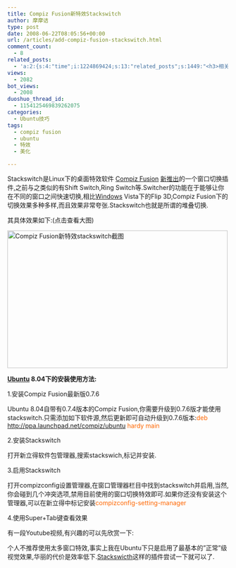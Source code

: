 ```yaml
---
title: Compiz Fusion新特效Stackswitch
author: 摩摩诘
type: post
date: 2008-06-22T08:05:56+00:00
url: /articles/add-compiz-fusion-stackswitch.html
comment_count:
  - 8
related_posts:
  - 'a:2:{s:4:"time";i:1224869424;s:13:"related_posts";s:1449:"<h3>相关日志</h3><ul class="related_post"><li><a href="http://www.digglife.cn/articles/install-compiz-fusion-and-trouble-shooting-part2-2.html" title="Ubuntu Compiz Fusion安装和常见问题解决 Part.2">Ubuntu Compiz Fusion安装和常见问题解决 Part.2</a></li><li><a href="http://www.digglife.cn/articles/install-compiz-fusion-and-trouble-shooting-part1-2.html" title="Ubuntu Compiz Fusion安装和常见问题解决 Part.1">Ubuntu Compiz Fusion安装和常见问题解决 Part.1</a></li><li><a href="http://www.digglife.cn/articles/vista-task-tips.html" title="给Window XP添加Vista风格的任务栏预览">给Window XP添加Vista风格的任务栏预览</a></li><li><a href="http://www.digglife.cn/articles/%e5%9c%a8linux%e4%b8%8b%e4%bd%bf%e7%94%a8beryl%e5%ae%9e%e7%8e%b0vista%e6%95%88%e6%9e%9c.html" title="ubuntu 6.10 edgy beryl安装日志">ubuntu 6.10 edgy beryl安装日志</a></li><li><a href="http://www.digglife.cn/articles/vista-theme-visual-style-download.html" title="7个漂亮的Vista主题(视觉样式)下载">7个漂亮的Vista主题(视觉样式)下载</a></li><li><a href="http://www.digglife.cn/articles/wallpaper-windows7.html" title="9枚Windows 7高清壁纸">9枚Windows 7高清壁纸</a></li><li><a href="http://www.digglife.cn/articles/ubuntu-windows-xp-vista-firefox-profile.html" title="Ubuntu,Windows Vista和XP共享Firefox配置文件">Ubuntu,Windows Vista和XP共享Firefox配置文件</a></li></ul>";}'
views:
  - 2082
bot_views:
  - 2008
duoshuo_thread_id:
  - 1154125469839262075
categories:
  - Ubuntu技巧
tags:
  - compiz fusion
  - ubuntu
  - 特效
  - 美化

---
```

Stackswitch是Linux下的桌面特效软件 <a title="compiz fusion相关日志" href="https://www.digglife.net/articles/tag/compiz-fusion" target="_blank">Compiz Fusion</a> <a title="Just another switcher: Stackswitch" href="http://dev.compiz-fusion.org/~onestone/blog/?p=12" target="_blank">新推出</a>的一个窗口切换插件,之前与之类似的有Shift Switch,Ring Switch等.Switcher的功能在于能够让你在不同的窗口之间快速切换,相比<a title="Windows技巧" href="https://www.digglife.net/articles/category/windows-tricks" target="_blank">Windows</a> Vista下的Flip 3D,Compiz Fusion下的切换效果多种多样,而且效果非常夸张.Stackswitch也就是所谓的堆叠切换.

其具体效果如下:(点击查看大图)

<!--more-->

[<img style="vertical-align: text-bottom;" src="https://www.digglife.net/qiniu/2550/image/a030be541318573430265693773600b9.jpg" alt="Compiz Fusion新特效stackswitch截图" width="500" height="312" />][1]

**<a title="Ubuntu技巧" href="https://www.digglife.net/articles/category/about_ubuntu" target="_blank">Ubuntu</a> 8.04下的安装使用方法:**

1.安装Compiz Fusion最新版0.7.6

Ubuntu 8.04自带有0.7.4版本的Compiz Fusion,你需要升级到0.7.6版才能使用stackswitch.只需添加如下软件源,然后更新即可自动升级到0.7.6版本:<span style="color: #ff6600;">deb http://ppa.launchpad.net/compiz/ubuntu hardy main</span>

2.安装Stackswitch

打开新立得软件包管理器,搜索stackswich,标记并安装.

3.启用Stackswitch

打开compizconfig设置管理器,在窗口管理器栏目中找到stackswitch并启用,当然,你会碰到几个冲突选项,禁用目前使用的窗口切换特效即可.如果你还没有安装这个管理器,可以在新立得中标记安装<span style="color: #ff6600;">compizconfig-setting-manager</span>

4.使用Super+Tab键查看效果

有一段Youtube视频,有兴趣的可以先欣赏一下:
  


个人不推荐使用太多窗口特效,事实上我在Ubuntu下只是启用了最基本的&#8221;正常&#8221;级视觉效果,华丽的代价是效率低下.<a title="Compiz Fusion新特效Stackswitch" href="https://www.digglife.net/articles/add-compiz-fusion-stackswitch.html" target="_self">Stackswicth</a>这样的插件尝试一下就可以了.

 [1]: http://www.bababian.com/photozoom.sl?pictureid=BD37B7765B51650BF8257B56EC2F0BC8DT&size=5&viewID=B1E9FC10C6126F1235669209174F8D53UR "compiz fusion新特效stackswitch截图"
